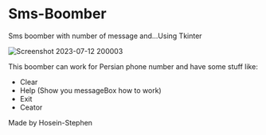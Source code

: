 # Sms-Boomber
Sms boomber with number of message and...Using Tkinter

![Screenshot 2023-07-12 200003](https://github.com/Hosein-Stephen/Sms-Boomber/assets/108404116/abfa33ad-6116-4cfe-89ba-82ed8055331e)

This boomber can work for Persian phone number
and have some stuff like:
* Clear
* Help (Show you messageBox how to work)
* Exit
* Ceator

Made by Hosein-Stephen
